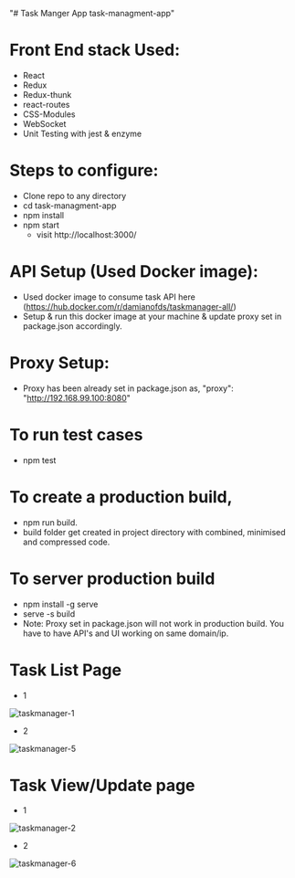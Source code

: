 "# Task Manger App task-managment-app" 

# Front End stack Used:
- React
- Redux
- Redux-thunk
- react-routes
- CSS-Modules
- WebSocket
- Unit Testing with jest & enzyme

# Steps to configure:
- Clone repo to any directory
- cd task-managment-app
- npm install
- npm start
  - visit http://localhost:3000/ 

# API Setup (Used Docker image):
- Used docker image to consume task API here (https://hub.docker.com/r/damianofds/taskmanager-all/)
- Setup & run this docker image at your machine & update proxy set in package.json accordingly.
  
# Proxy Setup:
  - Proxy has been already set in package.json as, 
    "proxy": "http://192.168.99.100:8080"

# To run test cases
- npm test

# To create a production build, 
- npm run build.
- build folder get created in project directory with combined, minimised and compressed code.

# To server production build
- npm install -g serve
- serve -s build
- Note: Proxy set in package.json will not work in production build. You have to have API's and UI working on same domain/ip.

# Task List Page
- 1

![taskmanager-1](https://user-images.githubusercontent.com/3436316/48080809-944b8280-e214-11e8-88d9-c74dbc36bdf1.PNG)
- 2

![taskmanager-5](https://user-images.githubusercontent.com/3436316/48080898-ceb51f80-e214-11e8-8eee-7a358cbacf61.PNG)

# Task View/Update page
- 1

![taskmanager-2](https://user-images.githubusercontent.com/3436316/48080965-fa380a00-e214-11e8-99e6-94282b10ae54.PNG)
- 2

![taskmanager-6](https://user-images.githubusercontent.com/3436316/48081014-1176f780-e215-11e8-9d31-cf3a5e611145.PNG)
